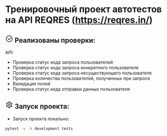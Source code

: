 # Тренировочный проект автотестов на API REQRES (https://reqres.in/)

## <img src="https://github.com/ioomoon/QA-guru-graduation/blob/master/img/icon5.png?raw=true" width="25"> Реализованы проверки:

API:
- Проверка статус кода запроса пользователей
- Проверка статус кода запроса конкретного пользователя
- Проверка статус кода запроса несуществующего пользователя
- Проверка количества пользователей, полученных при запросе
- Валидация полей
- Проверка статус кода отправки данных пользователя

## <img src="https://github.com/ioomoon/QA-guru-graduation/blob/master/img/icon4.png?raw=true" width="25"> Запуск проекта:
- Запуск проекта локально:
```bash
pytest -v -k development tests
```